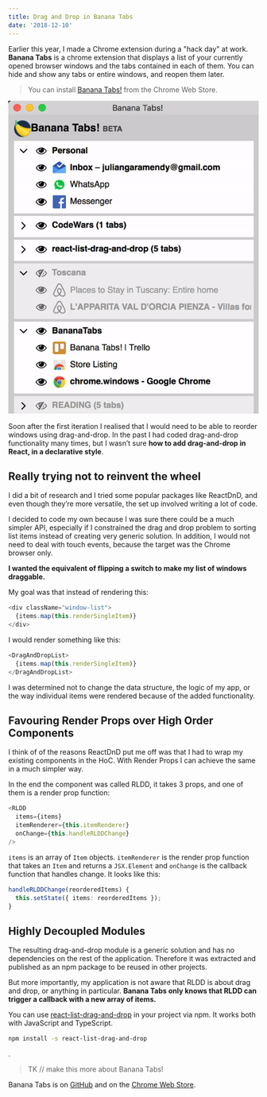 ```yaml
---
title: Drag and Drop in Banana Tabs
date: '2018-12-10'
---
```


Earlier this year, I made a Chrome extension during a "hack day" at work. **Banana Tabs** is a chrome extension that displays a list of your currently opened browser windows and the tabs contained in each of them. You can hide and show any tabs or entire windows, and reopen them later.

> You can install [Banana Tabs!](https://goo.gl/AyrUQL) from the Chrome Web Store.

![Banana Tabs extension while user drags a window group](./bananatabs-drag-drop.gif)

Soon after the first iteration I realised that I would need to be able to reorder windows using drag-and-drop. In the past I had coded drag-and-drop functionality many times, but I wasn’t sure **how to add drag-and-drop in React, in a declarative style**.


## Really trying not to reinvent the wheel

I did a bit of research and I tried some popular packages like ReactDnD, and even though they’re more versatile, the set up involved writing a lot of code.

I decided to code my own because I was sure there could be a much simpler API, especially if I constrained the drag and drop problem to sorting list items instead of creating very generic solution. In addition, I would not need to deal with touch events, because the target was the Chrome browser only.

**I wanted the equivalent of flipping a switch to make my list of windows draggable.**

My goal was that instead of rendering this:

```typescript
<div className="window-list">
  {items.map(this.renderSingleItem)}
</div>
```

I would render something like this:

```typescript
<DragAndDropList>
  {items.map(this.renderSingleItem)}
</DragAndDropList>
```

I was determined not to change the data structure, the logic of my app, or the way individual items were rendered because of the added functionality.

## Favouring Render Props over High Order Components

I think of of the reasons ReactDnD put me off was that I had to wrap my existing components in the HoC. With Render Props I can achieve the same in a much simpler way.

In the end the component was called RLDD, it takes 3 props, and one of them is a render prop function:

```typescript
<RLDD
  items={items}
  itemRenderer={this.itemRenderer}
  onChange={this.handleRLDDChange}
/>
```

`items` is an array of `Item` objects. `itemRenderer` is the render prop function that takes an `Item` and returns a `JSX.Element` and `onChange` is the callback function that handles change. It looks like this:

```typescript
handleRLDDChange(reorderedItems) {
  this.setState({ items: reorderedItems });
}
```

## Highly Decoupled Modules

The resulting drag-and-drop module is a generic solution and has no dependencies on the rest of the application. Therefore it was extracted and published as an npm package to be reused in other projects.

But more importantly, my application is not aware that RLDD is about drag and drop, or anything in particular. **Banana Tabs only knows that RLDD can trigger a callback with a new array of items.**

You can use [react-list-drag-and-drop](https://www.npmjs.com/package/react-list-drag-and-drop) in your project via npm. It works both with JavaScript and TypeScript.

```bash
npm install -s react-list-drag-and-drop
```
.

> TK // make this more about Banana Tabs!

Banana Tabs is on [GitHub](https://github.com/julianG/bananatabs)
and on the [Chrome Web Store](https://goo.gl/AyrUQL).